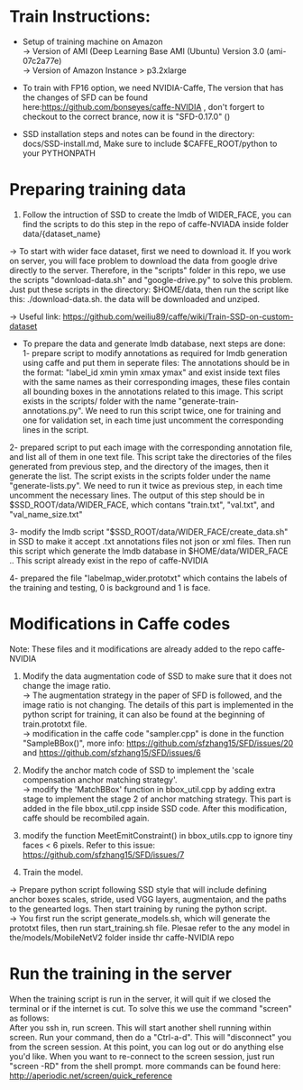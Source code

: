 # Train Instructions:

- Setup of training machine on Amazon  <br />
-> Version of AMI (Deep Learning Base AMI (Ubuntu) Version 3.0 (ami-07c2a77e)  <br />
-> Version of Amazon Instance > p3.2xlarge  <br />

- To train with FP16 option, we need NVIDIA-Caffe, The version that has the changes of SFD can be found here:https://github.com/bonseyes/caffe-NVIDIA , don't forgert to checkout to the correct brance, now it is "SFD-0.17.0" () <br />
- SSD installation steps and notes can be found in the directory: docs/SSD-install.md, Make sure to include $CAFFE_ROOT/python to your PYTHONPATH

# Preparing training data
1. Follow the intruction of SSD to create the lmdb of WIDER_FACE, you can find the scripts to do this step in the repo of caffe-NVIADA inside folder data/{dataset_name}  <br />

-> To start with wider face dataset, first we need to download it. If you work on server, you will face problem to download the data from google drive directly to the server. Therefore, in the "scripts" folder in this repo, we use the scripts "download-data.sh" and "google-drive.py" to solve this problem. Just put these scripts in the directory: $HOME/data, then run the script like this: ./download-data.sh. the data will be downloaded and unziped.  <br />

-> Useful link: https://github.com/weiliu89/caffe/wiki/Train-SSD-on-custom-dataset <br />

- To prepare the data and generate lmdb database, next steps are done: <br />
 1- prepare script to modify annotations as required for lmdb generation using caffe and put them in seperate files: The annotations should be in the format: "label_id xmin ymin xmax ymax" and exist inside text files with the same names as their corresponding images, these files contain all bounding boxes in the annotations related to this image. This script exists in the scripts/ folder with the name "generate-train-annotations.py". We need to run this script twice, one for training and one for validation set, in each time just uncomment the corresponding lines in the script.  <br />

 2- prepared script to put each image with the corresponding annotation file, and list all of them in one text file. This script take the directories of the files generated from previous step, and the directory of the images, then it generate the list. The script exists in the scripts folder under the name "generate-lists.py". We need to run it twice as previous step, in each time uncomment the necessary lines. The output of this step should be in $SSD_ROOT/data/WIDER_FACE, which contans "train.txt", "val.txt", and "val_name_size.txt"  <br />

 3- modify the lmdb script "$SSD_ROOT/data/WIDER_FACE/create_data.sh" in SSD to make it accept .txt annotations files not json or xml files. Then run this script which generate the lmdb database in $HOME/data/WIDER_FACE .. This script already exist in the repo of caffe-NVIDIA  <br />

 4- prepared the file "labelmap_wider.prototxt" which contains the labels of the training and testing, 0 is background and 1 is face.  <br />

# Modifications in Caffe codes

Note: These files and it modifications are already added to the repo caffe-NVIDIA <br />

1. Modify the data augmentation code of SSD to make sure that it does not change the image ratio. <br />
-> The augmentation strategy in the paper of SFD is followed, and the image ratio is not changing. The details of this part is implemented in the python script for training, it can also be found at the beginning of train.prototxt file.   <br />
-> modification in the caffe code "sampler.cpp" is done in the function "SampleBBox()", more info: https://github.com/sfzhang15/SFD/issues/20 and https://github.com/sfzhang15/SFD/issues/6 <br />

2. Modify the anchor match code of SSD to implement the 'scale compensation anchor matching strategy'. <br />
-> modify the 'MatchBBox' function in bbox_util.cpp by adding extra stage to implement the stage 2 of anchor matching strategy. This part is added in the file bbox_util.cpp inside SSD code. After this modification, caffe should be recombiled again. <br />

3. modify the function MeetEmitConstraint() in bbox_utils.cpp to ignore tiny faces < 6 pixels. Refer to this issue: https://github.com/sfzhang15/SFD/issues/7

4. Train the model.

-> Prepare python script following SSD style that will include defining anchor boxes scales, stride, used VGG layers, augmentaion, and the paths to the genearted logs. Then start training by runing the python script.  <br />
-> You first run the script generate_models.sh, which will generate the prototxt files, then run start_training.sh file. Plesae refer to the any model in the/models/MobileNetV2 folder inside thr caffe-NVIDIA repo <br />

# Run the training in the server

When the training script is run in the server, it will quit if we closed the terminal or if the internet is cut. To solve this we use the command "screen" as follows: <br />
After you ssh in, run screen. This will start another shell running within screen. Run your command, then do a "Ctrl-a-d". This will "disconnect" you from the screen session. At this point, you can log out or do anything else you'd like. When you want to re-connect to the screen session, just run "screen -RD" from the shell prompt.
more commands can be found here: http://aperiodic.net/screen/quick_reference
